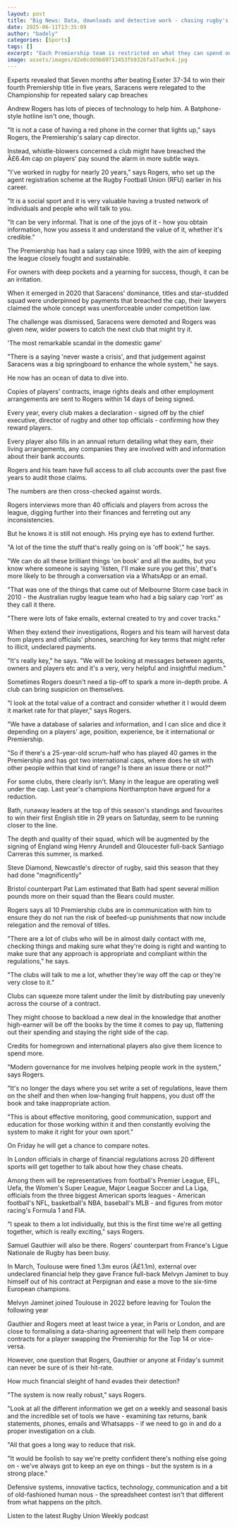 ```yaml
---
layout: post
title: "Big News: Data, downloads and detective work - chasing rugby's salary cheats"
date: 2025-06-11T13:35:09
author: "badely"
categories: [Sports]
tags: []
excerpt: "Each Premiership team is restricted on what they can spend on wages. How do those in charge check big-money owners aren't making secret payments to ge"
image: assets/images/d2e0cdd9b89713453fb9326fa37ae9c4.jpg
---
```


Experts revealed that Seven months after beating Exeter 37-34 to win their fourth Premiership title in five years, Saracens were relegated to the Championship for repeated salary cap breaches

Andrew Rogers has lots of pieces of technology to help him. A Batphone-style hotline isn't one, though.

"It is not a case of having a red phone in the corner that lights up," says Rogers, the Premiership's salary cap director.

Instead, whistle-blowers concerned a club might have breached the Â£6.4m cap on players' pay sound the alarm in more subtle ways.

"I've worked in rugby for nearly 20 years," says Rogers, who set up the agent registration scheme at the Rugby Football Union (RFU) earlier in his career.

"It is a social sport and it is very valuable having a trusted network of individuals and people who will talk to you. 

"It can be very informal. That is one of the joys of it - how you obtain information, how you assess it and understand the value of it, whether it's credible."

The Premiership has had a salary cap since 1999, with the aim of keeping the league closely fought and sustainable.

For owners with deep pockets and a yearning for success, though, it can be an irritation.

When it emerged in 2020 that Saracens' dominance, titles and star-studded squad were underpinned by payments that breached the cap, their lawyers claimed the whole concept was unenforceable under competition law.

The challenge was dismissed, Saracens were demoted and Rogers was given new, wider powers to catch the next club that might try it.

'The most remarkable scandal in the domestic game'

"There is a saying 'never waste a crisis', and that judgement against Saracens was a big springboard to enhance the whole system," he says.

He now has an ocean of data to dive into.

Copies of players' contracts, image rights deals and other employment arrangements are sent to Rogers within 14 days of being signed.

Every year, every club makes a declaration - signed off by the chief executive, director of rugby and other top officials - confirming how they reward players.

Every player also fills in an annual return detailing what they earn, their living arrangements, any companies they are involved with and information about their bank accounts.

Rogers and his team have full access to all club accounts over the past five years to audit those claims.

The numbers are then cross-checked against words.

Rogers interviews more than 40 officials and players from across the league, digging further into their finances and ferreting out any inconsistencies.

But he knows it is still not enough. His prying eye has to extend further.

"A lot of the time the stuff that's really going on is 'off book'," he says.

"We can do all these brilliant things 'on book' and all the audits, but you know where someone is saying 'listen, I'll make sure you get this', that's more likely to be through a conversation via a WhatsApp or an email.

"That was one of the things that came out of Melbourne Storm case back in 2010 - the Australian rugby league team who had a big salary cap 'rort' as they call it there.

"There were lots of fake emails, external created to try and cover tracks."

When they extend their investigations, Rogers and his team will harvest data from players and officials' phones, searching for key terms that might refer to illicit, undeclared payments.

"It's really key," he says. "We will be looking at messages between agents, owners and players etc and it's a very, very helpful and insightful medium."

Sometimes Rogers doesn't need a tip-off to spark a more in-depth probe. A club can bring suspicion on themselves.

"I look at the total value of a contract and consider whether it I would deem it market rate for that player," says Rogers.

"We have a database of salaries and information, and I can slice and dice it depending on a players' age, position, experience, be it international or Premiership.

"So if there's a 25-year-old scrum-half who has played 40 games in the Premiership and has got two international caps, where does he sit with other people within that kind of range? Is there an issue there or not?"

For some clubs, there clearly isn't. Many in the league are operating well under the cap. Last year's champions Northampton have argued for a reduction.

Bath, runaway leaders at the top of this season's standings and favourites to win their first English title in 29 years on Saturday, seem to be running closer to the line.

The depth and quality of their squad, which will be augmented by the signing of England wing Henry Arundell and Gloucester full-back Santiago Carreras this summer, is marked.

Steve Diamond, Newcastle's director of rugby, said this season that they had done "magnificently"

Bristol counterpart Pat Lam estimated that Bath had spent several million pounds more on their squad than the Bears could muster.

Rogers says all 10 Premiership clubs are in communication with him to ensure they do not run the risk of beefed-up punishments that now include relegation and the removal of titles.

"There are a lot of clubs who will be in almost daily contact with me, checking things and making sure what they're doing is right and wanting to make sure that any approach is appropriate and compliant within the regulations," he says.

"The clubs will talk to me a lot, whether they're way off the cap or they're very close to it."

Clubs can squeeze more talent under the limit by distributing pay unevenly across the course of a contract.

They might choose to backload a new deal in the knowledge that another high-earner will be off the books by the time it comes to pay up, flattening out their spending and staying the right side of the cap.

Credits for homegrown and international players also give them licence to spend more.

"Modern governance for me involves helping people work in the system," says Rogers.

"It's no longer the days where you set write a set of regulations, leave them on the shelf and then when low-hanging fruit happens, you dust off the book and take inappropriate action.

"This is about effective monitoring, good communication, support and education for those working within it and then constantly evolving the system to make it right for your own sport."

On Friday he will get a chance to compare notes.

In London officials in charge of financial regulations across 20 different sports will get together to talk about how they chase cheats.

Among them will be representatives from football's Premier League, EFL, Uefa, the Women's Super League, Major League Soccer and La Liga, officials from the three biggest American sports leagues - American football's NFL, basketball's NBA, baseball's MLB - and figures from motor racing's Formula 1 and FIA.

"I speak to them a lot individually, but this is the first time we're all getting together, which is really exciting," says Rogers.

Samuel Gauthier will also be there. Rogers' counterpart from France's Ligue Nationale de Rugby has been busy.

In March, Toulouse were fined 1.3m euros (Â£1.1m), external over undeclared financial help they gave France full-back Melvyn Jaminet to buy himself out of his contract at Perpignan and ease a move to the six-time European champions.

Melvyn Jaminet joined Toulouse in 2022 before leaving for Toulon the following year

Gauthier and Rogers meet at least twice a year, in Paris or London, and are close to formalising a data-sharing agreement that will help them compare contracts for a player swapping the Premiership for the Top 14 or vice-versa.

However, one question that Rogers, Gauthier or anyone at Friday's summit can never be sure of is their hit-rate.

How much financial sleight of hand evades their detection?

"The system is now really robust," says Rogers.

"Look at all the different information we get on a weekly and seasonal basis and the incredible set of tools we have - examining tax returns, bank statements, phones, emails and Whatsapps - if we need to go in and do a proper investigation on a club.

"All that goes a long way to reduce that risk.

"It would be foolish to say we're pretty confident there's nothing else going on - we've always got to keep an eye on things - but the system is in a strong place."

Defensive systems, innovative tactics, technology, communication and a bit of old-fashioned human nous - the spreadsheet contest isn't that different from what happens on the pitch.

Listen to the latest Rugby Union Weekly podcast

